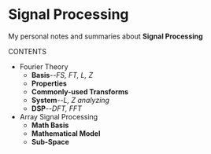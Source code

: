 # Signal Processing

My personal notes and summaries about **Signal Processing**

CONTENTS

- Fourier Theory
  - **Basis**--*FS, FT, L, Z*
  - **Properties**
  - **Commonly-used Transforms**
  - **System**--*L, Z analyzing*
  - **DSP**--*DFT, FFT*
- Array Signal Processing
  - **Math Basis**
  - **Mathematical Model**
  - **Sub-Space**
